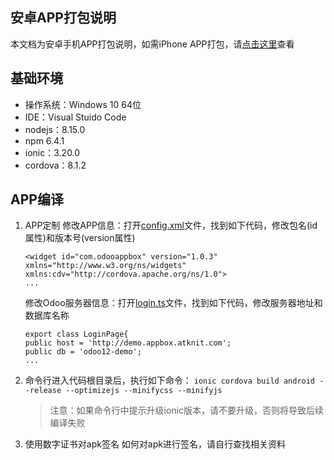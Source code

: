## 安卓APP打包说明
本文档为安卓手机APP打包说明，如需iPhone APP打包，请[点击这里](https://github.com/designstar333/OdooAppBox/blob/master/BUILD-IPHONE.md)查看

## 基础环境
* 操作系统：Windows 10 64位
* IDE：Visual Stuido Code
* nodejs：8.15.0
* npm 6.4.1
* ionic：3.20.0
* cordova：8.1.2

## APP编译
1. APP定制
    修改APP信息：打开[config.xml](https://github.com/designstar333/OdooAppBox/blob/master/config.xml)文件，找到如下代码，修改包名(id属性)和版本号(version属性)
    ```
    <widget id="com.odooappbox" version="1.0.3" xmlns="http://www.w3.org/ns/widgets" xmlns:cdv="http://cordova.apache.org/ns/1.0">
    ...
    ```
    修改Odoo服务器信息：打开[login.ts](https://github.com/designstar333/OdooAppBox/blob/master/src/pages/login/login.ts)文件，找到如下代码，修改服务器地址和数据库名称
    ```
    export class LoginPage{
    public host = 'http://demo.appbox.atknit.com';
    public db = 'odoo12-demo';
    ...
    ```
2. 命令行进入代码根目录后，执行如下命令：
`ionic cordova build android --release --optimizejs --minifycss --minifyjs`
    > 注意：如果命令行中提示升级ionic版本，请不要升级，否则将导致后续编译失败
3. 使用数字证书对apk签名
    如何对apk进行签名，请自行查找相关资料
